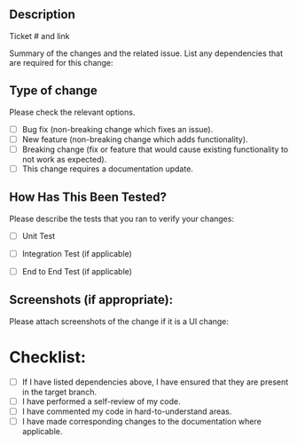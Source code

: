 ## Description

Ticket # and link

Summary of the changes and the related issue. List any dependencies that are required for this change:

## Type of change

Please check the relevant options.

- [ ] Bug fix (non-breaking change which fixes an issue).
- [ ] New feature (non-breaking change which adds functionality).
- [ ] Breaking change (fix or feature that would cause existing functionality to not work as expected).
- [ ] This change requires a documentation update.

## How Has This Been Tested?

Please describe the tests that you ran to verify your changes:

- [ ] Unit Test

- [ ] Integration Test (if applicable)

- [ ] End to End Test (if applicable)

## Screenshots (if appropriate):

Please attach screenshots of the change if it is a UI change:

# Checklist:

- [ ] If I have listed dependencies above, I have ensured that they are present in the target branch.
- [ ] I have performed a self-review of my code.
- [ ] I have commented my code in hard-to-understand areas.
- [ ] I have made corresponding changes to the documentation where applicable.
